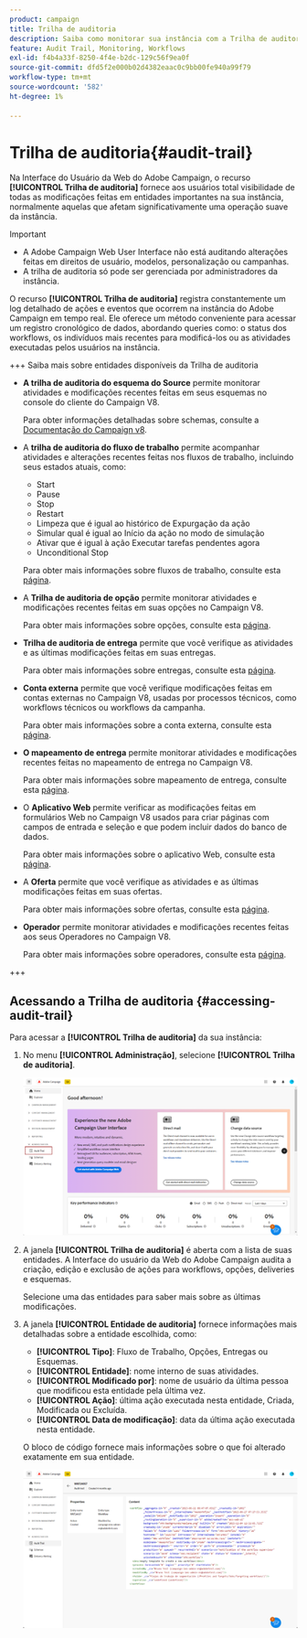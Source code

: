 ```yaml
---
product: campaign
title: Trilha de auditoria
description: Saiba como monitorar sua instância com a Trilha de auditoria do Campaign
feature: Audit Trail, Monitoring, Workflows
exl-id: f4b4a33f-8250-4f4e-b2dc-129c56f9ea0f
source-git-commit: dfd5f2e000b02d4382eaac0c9bb00fe940a99f79
workflow-type: tm+mt
source-wordcount: '582'
ht-degree: 1%

---
```


# Trilha de auditoria{#audit-trail}

Na Interface do Usuário da Web do Adobe Campaign, o recurso **[!UICONTROL Trilha de auditoria]** fornece aos usuários total visibilidade de todas as modificações feitas em entidades importantes na sua instância, normalmente aquelas que afetam significativamente uma operação suave da instância.

>[!IMPORTANT]
>
>* A Adobe Campaign Web User Interface não está auditando alterações feitas em direitos de usuário, modelos, personalização ou campanhas.
>* A trilha de auditoria só pode ser gerenciada por administradores da instância.

O recurso **[!UICONTROL Trilha de auditoria]** registra constantemente um log detalhado de ações e eventos que ocorrem na instância do Adobe Campaign em tempo real. Ele oferece um método conveniente para acessar um registro cronológico de dados, abordando queries como: o status dos workflows, os indivíduos mais recentes para modificá-los ou as atividades executadas pelos usuários na instância.

+++ Saiba mais sobre entidades disponíveis da Trilha de auditoria

* **A trilha de auditoria do esquema do Source** permite monitorar atividades e modificações recentes feitas em seus esquemas no console do cliente do Campaign V8.

  Para obter informações detalhadas sobre schemas, consulte a [Documentação do Campaign v8](https://experienceleague.adobe.com/en/docs/campaign/campaign-v8/developer/shemas-forms/schemas).

* A **trilha de auditoria do fluxo de trabalho** permite acompanhar atividades e alterações recentes feitas nos fluxos de trabalho, incluindo seus estados atuais, como:

   * Start
   * Pause
   * Stop
   * Restart
   * Limpeza que é igual ao histórico de Expurgação da ação
   * Simular qual é igual ao Início da ação no modo de simulação
   * Ativar que é igual à ação Executar tarefas pendentes agora
   * Unconditional Stop

  Para obter mais informações sobre fluxos de trabalho, consulte esta [página](../workflows/gs-workflows.md).

* A **Trilha de auditoria de opção** permite monitorar atividades e modificações recentes feitas em suas opções no Campaign V8.

  Para obter mais informações sobre opções, consulte esta [página](https://experienceleague.adobe.com/en/docs/campaign-classic/using/installing-campaign-classic/appendices/configuring-campaign-options).

* **Trilha de auditoria de entrega** permite que você verifique as atividades e as últimas modificações feitas em suas entregas.

  Para obter mais informações sobre entregas, consulte esta [página](../msg/gs-deliveries.md).

* **Conta externa** permite que você verifique modificações feitas em contas externas no Campaign V8, usadas por processos técnicos, como workflows técnicos ou workflows da campanha.

  Para obter mais informações sobre a conta externa, consulte esta [página](https://experienceleague.adobe.com/en/docs/campaign/campaign-v8/config/configuration/external-accounts).

* **O mapeamento de entrega** permite monitorar atividades e modificações recentes feitas no mapeamento de entrega no Campaign V8.

  Para obter mais informações sobre mapeamento de entrega, consulte esta [página](https://experienceleague.adobe.com/en/docs/campaign/campaign-v8/audience/add-profiles/target-mappings).

* O **Aplicativo Web** permite verificar as modificações feitas em formulários Web no Campaign V8 usados para criar páginas com campos de entrada e seleção e que podem incluir dados do banco de dados.

  Para obter mais informações sobre o aplicativo Web, consulte esta [página](https://experienceleague.adobe.com/en/docs/campaign/campaign-v8/content/webapps).

* A **Oferta** permite que você verifique as atividades e as últimas modificações feitas em suas ofertas.

  Para obter mais informações sobre ofertas, consulte esta [página](../msg/offers.md).

* **Operador** permite monitorar atividades e modificações recentes feitas aos seus Operadores no Campaign V8.

  Para obter mais informações sobre operadores, consulte esta [página](https://experienceleague.adobe.com/en/docs/campaign/campaign-v8/offers/interaction-settings/interaction-operators).

+++

## Acessando a Trilha de auditoria {#accessing-audit-trail}

Para acessar a **[!UICONTROL Trilha de auditoria]** da sua instância:

1. No menu **[!UICONTROL Administração]**, selecione **[!UICONTROL Trilha de auditoria]**.

   ![](assets/audit-trail-1.png)

1. A janela **[!UICONTROL Trilha de auditoria]** é aberta com a lista de suas entidades. A Interface do usuário da Web do Adobe Campaign audita a criação, edição e exclusão de ações para workflows, opções, deliveries e esquemas.

   Selecione uma das entidades para saber mais sobre as últimas modificações.

1. A janela **[!UICONTROL Entidade de auditoria]** fornece informações mais detalhadas sobre a entidade escolhida, como:

   * **[!UICONTROL Tipo]**: Fluxo de Trabalho, Opções, Entregas ou Esquemas.
   * **[!UICONTROL Entidade]**: nome interno de suas atividades.
   * **[!UICONTROL Modificado por]**: nome de usuário da última pessoa que modificou esta entidade pela última vez.
   * **[!UICONTROL Ação]**: última ação executada nesta entidade, Criada, Modificada ou Excluída.
   * **[!UICONTROL Data de modificação]**: data da última ação executada nesta entidade.

   O bloco de código fornece mais informações sobre o que foi alterado exatamente em sua entidade.

   ![](assets/audit-trail-2.png)
